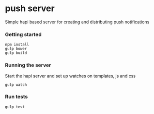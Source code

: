 push server
============

Simple hapi based server for creating and distributing push notifications

### Getting started

```
npm install
gulp bower
gulp build
```

### Running the server

Start the hapi server and set up watches on templates, js and css

```
gulp watch
```

### Run tests

```
gulp test
```
